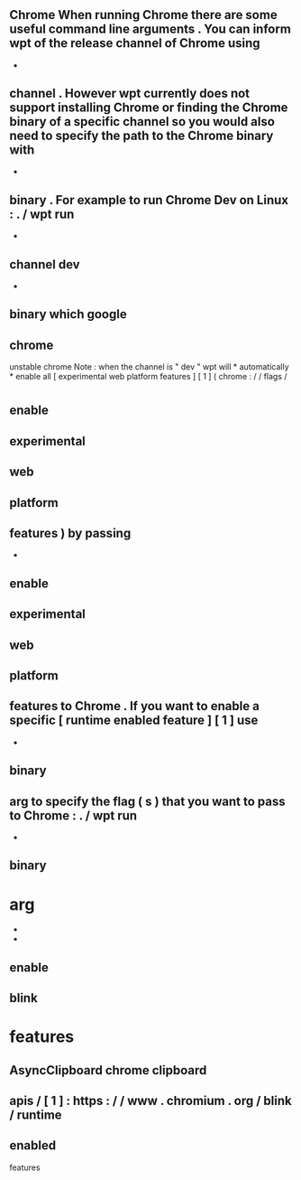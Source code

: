 #
Chrome
When
running
Chrome
there
are
some
useful
command
line
arguments
.
You
can
inform
wpt
of
the
release
channel
of
Chrome
using
-
-
channel
.
However
wpt
currently
does
not
support
installing
Chrome
or
finding
the
Chrome
binary
of
a
specific
channel
so
you
would
also
need
to
specify
the
path
to
the
Chrome
binary
with
-
-
binary
.
For
example
to
run
Chrome
Dev
on
Linux
:
.
/
wpt
run
-
-
channel
dev
-
-
binary
which
google
-
chrome
-
unstable
chrome
Note
:
when
the
channel
is
"
dev
"
wpt
will
*
automatically
*
enable
all
[
experimental
web
platform
features
]
[
1
]
(
chrome
:
/
/
flags
/
#
enable
-
experimental
-
web
-
platform
-
features
)
by
passing
-
-
enable
-
experimental
-
web
-
platform
-
features
to
Chrome
.
If
you
want
to
enable
a
specific
[
runtime
enabled
feature
]
[
1
]
use
-
-
binary
-
arg
to
specify
the
flag
(
s
)
that
you
want
to
pass
to
Chrome
:
.
/
wpt
run
-
-
binary
-
arg
=
-
-
enable
-
blink
-
features
=
AsyncClipboard
chrome
clipboard
-
apis
/
[
1
]
:
https
:
/
/
www
.
chromium
.
org
/
blink
/
runtime
-
enabled
-
features
